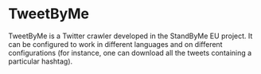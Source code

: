 # TweetByMe

TweetByMe is a Twitter crawler developed in the StandByMe EU project.
It can be configured to work in different languages and on different configurations (for instance,
one can download all the tweets containing a particular hashtag).

